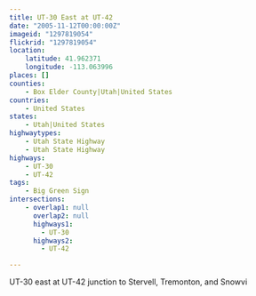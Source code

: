 ```yaml
---
title: UT-30 East at UT-42
date: "2005-11-12T00:00:00Z"
imageid: "1297819054"
flickrid: "1297819054"
location:
    latitude: 41.962371
    longitude: -113.063996
places: []
counties:
    - Box Elder County|Utah|United States
countries:
    - United States
states:
    - Utah|United States
highwaytypes:
    - Utah State Highway
    - Utah State Highway
highways:
    - UT-30
    - UT-42
tags:
    - Big Green Sign
intersections:
    - overlap1: null
      overlap2: null
      highways1:
        - UT-30
      highways2:
        - UT-42

---
```

UT-30 east at UT-42 junction to Stervell, Tremonton, and Snowvi